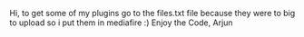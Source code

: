 Hi, to get some of my plugins go to the files.txt file because they were to big to upload so i put them in mediafire :) 
Enjoy the Code,
Arjun
